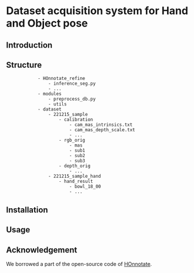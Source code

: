 # Dataset acquisition system for Hand and Object pose
## Introduction


## Structure

```
            - HOnnotate_refine
                - inference_seg.py
                - ...
            - modules
                - preprocess_db.py
                - utils
            - dataset
                - 221215_sample
                    - calibration
                        - cam_mas_intrinsics.txt
                        - cam_mas_depth_scale.txt
                        - ...
                    - rgb_orig
                        - mas
                        - sub1
                        - sub2
                        - sub3
                    - depth_orig
                        - ...
                - 221215_sample_hand
                    - hand_result
                        - bowl_18_00
                        - ...
```


## Installation


## Usage



## Acknowledgement
We borrowed a part of the open-source code of [HOnnotate](https://github.com/shreyashampali/HOnnotate?). 

